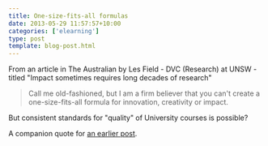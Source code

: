 ```yaml
---
title: One-size-fits-all formulas
date: 2013-05-29 11:57:57+10:00
categories: ['elearning']
type: post
template: blog-post.html
---
```

From an article in The Australian by Les Field - DVC (Research) at UNSW - titled "Impact sometimes requires long decades of research"

> Call me old-fashioned, but I am a firm believer that you can't create a one-size-fits-all formula for innovation, creativity or impact.

But consistent standards for "quality" of University courses is possible?

A companion quote for [an earlier post](/blog2/2013/04/30/how-to-capture-the-full-benefits-of-the-creative-original-and-imaginative-efforts-of-teaching-staff/).